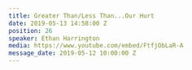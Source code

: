 ```yaml
---
title: Greater Than/Less Than...Our Hurt
date: 2019-05-13 14:58:00 Z
position: 26
speaker: Ethan Harrington
media: https://www.youtube.com/embed/FtfjObLaR-A
message_date: 2019-05-12 10:00:00 Z
---
```


